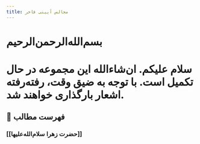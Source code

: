 ```yaml
---
title: مجالس آیینی فاخر
---
```


# بسم‌الله‌الرحمن‌الرحیم
# سلام علیکم. ان‌شاءالله این مجموعه در حال تکمیل است. با توجه به ضیق وقت، رفته‌رفته اشعار بارگذاری خواهند شد.

## 📝 فهرست مطالب
### [[حضرت زهرا سلام‌الله‌علیها]]



